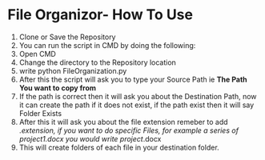 
# File Organizor- How To Use

1. Clone or Save the Repository
2. You can run the script in CMD by doing the following:
3. Open CMD
4. Change the directory to the Repository location
5. write python FileOrganization.py      
6. After this the script will ask you to type your Source Path ie **The Path You want to copy from**
7. If the path is correct then it will ask you about the Destination Path, now it can create the path if it does not exist, if the path exist then it will say Folder Exists
8. After this it will ask you about the file extension remeber to add *.extension, if you want to do specific Files, for example a series of project1.docx you would write project*.docx
9. This will create folders of each file in your destination folder.


